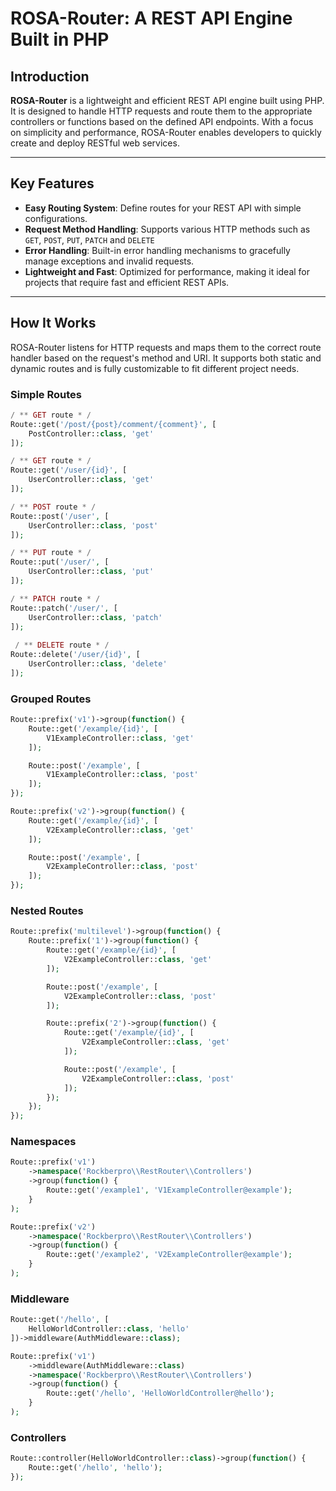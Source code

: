 # ROSA-Router: A REST API Engine Built in PHP

## Introduction
**ROSA-Router** is a lightweight and efficient REST API engine built using PHP. It is designed to handle HTTP requests and route them to the appropriate controllers or functions based on the defined API endpoints. With a focus on simplicity and performance, ROSA-Router enables developers to quickly create and deploy RESTful web services.

---

## Key Features

- **Easy Routing System**: Define routes for your REST API with simple configurations.
- **Request Method Handling**: Supports various HTTP methods such as `GET`, `POST`, `PUT`, `PATCH` and `DELETE`
- **Error Handling**: Built-in error handling mechanisms to gracefully manage exceptions and invalid requests.
- **Lightweight and Fast**: Optimized for performance, making it ideal for projects that require fast and efficient REST APIs.

---

## How It Works

ROSA-Router listens for HTTP requests and maps them to the correct route handler based on the request's method and URI. It supports both static and dynamic routes and is fully customizable to fit different project needs.

### Simple Routes

```php
/ ** GET route * /
Route::get('/post/{post}/comment/{comment}', [
	PostController::class, 'get'
]);

/ ** GET route * /
Route::get('/user/{id}', [
	UserController::class, 'get'
]);

/ ** POST route * /
Route::post('/user', [
	UserController::class, 'post'
]);

/ ** PUT route * /
Route::put('/user/', [
	UserController::class, 'put'
]); 

/ ** PATCH route * /
Route::patch('/user/', [
	UserController::class, 'patch'
]);
 
 / ** DELETE route * /
Route::delete('/user/{id}', [
	UserController::class, 'delete'
]); 
```

### Grouped Routes

```php
Route::prefix('v1')->group(function() {
    Route::get('/example/{id}', [
        V1ExampleController::class, 'get'
    ]);

    Route::post('/example', [
        V1ExampleController::class, 'post'
    ]);
});

Route::prefix('v2')->group(function() {
    Route::get('/example/{id}', [
        V2ExampleController::class, 'get'
    ]);

    Route::post('/example', [
        V2ExampleController::class, 'post'
    ]);
});
```

### Nested Routes

```php
Route::prefix('multilevel')->group(function() {
    Route::prefix('1')->group(function() {
        Route::get('/example/{id}', [
            V2ExampleController::class, 'get'
        ]);

        Route::post('/example', [
            V2ExampleController::class, 'post'
        ]);

        Route::prefix('2')->group(function() {
            Route::get('/example/{id}', [
                V2ExampleController::class, 'get'
            ]);

            Route::post('/example', [
                V2ExampleController::class, 'post'
            ]);
        });
    });
});
```

### Namespaces

```php
Route::prefix('v1')
    ->namespace('Rockberpro\\RestRouter\\Controllers')
    ->group(function() {
        Route::get('/example1', 'V1ExampleController@example');
    }
);

Route::prefix('v2')
    ->namespace('Rockberpro\\RestRouter\\Controllers')
    ->group(function() {
        Route::get('/example2', 'V2ExampleController@example');
    }
);
```

### Middleware

```php
Route::get('/hello', [
    HelloWorldController::class, 'hello'
])->middleware(AuthMiddleware::class);

Route::prefix('v1')
    ->middleware(AuthMiddleware::class)
    ->namespace('Rockberpro\\RestRouter\\Controllers')
    ->group(function() {
        Route::get('/hello', 'HelloWorldController@hello');
    }
);
```

### Controllers

```php
Route::controller(HelloWorldController::class)->group(function() {
    Route::get('/hello', 'hello');
});
```